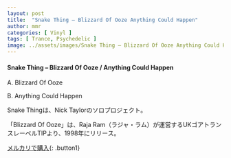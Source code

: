```yaml
---
layout: post
title:  "Snake Thing – Blizzard Of Ooze Anything Could Happen"
author: mmr
categories: [ Vinyl ]
tags: [ Trance, Psychedelic ]
image: ../assets/images/Snake Thing – Blizzard Of Ooze Anything Could Happen.jpg
---
```


#### Snake Thing – Blizzard Of Ooze / Anything Could Happen

A. Blizzard Of Ooze

B. Anything Could Happen

Snake Thingは、Nick Taylorのソロプロジェクト。

「Blizzard Of Ooze」は、Raja Ram（ラジャ・ラム）が運営するUKゴアトランスレーベルTIPより、1998年にリリース。

[メルカリで購入](https://jp.mercari.com/item/m54118975071){: .button1}

